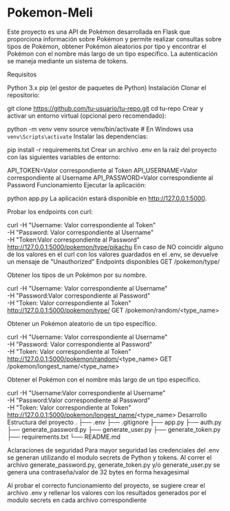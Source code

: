 # Pokemon-Meli
Este proyecto es una API de Pokémon desarrollada en Flask que proporciona información sobre Pokémon y permite realizar consultas sobre tipos de Pokémon, obtener Pokémon aleatorios por tipo y encontrar el Pokémon con el nombre más largo de un tipo específico. La autenticación se maneja mediante un sistema de tokens.

Requisitos

Python 3.x
pip (el gestor de paquetes de Python)
Instalación
Clonar el repositorio:

git clone https://github.com/tu-usuario/tu-repo.git
cd tu-repo
Crear y activar un entorno virtual (opcional pero recomendado):

python -m venv venv
source venv/bin/activate  # En Windows usa `venv\Scripts\activate`
Instalar las dependencias:

pip install -r requirements.txt
Crear un archivo .env en la raíz del proyecto con las siguientes variables de entorno:

API_TOKEN=Valor correspondiente al Token
API_USERNAME=Valor correspondiente al Username
API_PASSWORD=Valor correspondiente al Password
Funcionamiento
Ejecutar la aplicación:

python app.py
La aplicación estará disponible en http://127.0.0.1:5000.

Probar los endpoints con curl:

curl -H "Username: Valor correspondiente al Token" \
     -H "Password: Valor correspondiente al Username" \
     -H "Token:Valor correspondiente al Password" \
     http://127.0.0.1:5000/pokemon/type/pikachu
En caso de NO coincidir alguno de los valores en el curl con los valores guardados en el .env, se devuelve un mensaje de "Unauthorized"
Endpoints disponibles
GET /pokemon/type/

Obtener los tipos de un Pokémon por su nombre.

curl -H "Username: Valor correspondiente al Username" \
     -H "Password:Valor correspondiente al Password" \
     -H "Token: Valor correspondiente al Token" \
     http://127.0.0.1:5000/pokemon/type/<name>
GET /pokemon/random/<type_name>

Obtener un Pokémon aleatorio de un tipo específico.

curl -H "Username: Valor correspondiente al Username" \
     -H "Password: Valor correspondiente al Password" \
     -H "Token: Valor correspondiente al Token" \
     http://127.0.0.1:5000/pokemon/random/<type_name>
GET /pokemon/longest_name/<type_name>

Obtener el Pokémon con el nombre más largo de un tipo específico.

curl -H "Username:Valor correspondiente al Username" \
     -H "Password:Valor correspondiente al Password" \
     -H "Token: Valor correspondiente al Token" \
     http://127.0.0.1:5000/pokemon/longest_name/<type_name>
Desarrollo
Estructura del proyecto
.
├── .env
├── .gitignore
├── app.py
├── auth.py
├── generate_password.py
├── generate_user.py
├── generate_token.py
├── requirements.txt
└── README.md

Aclaraciones de seguridad
Para mayor seguridad las credenciales del .env se generan utilizando el modulo secrets de Python y tokens. Al correr el archivo generate_password.py, generate_token.py y/o generate_user.py se genera una contraseña/valor de 32 bytes en forma hexagesimal

Al probar el correcto funcionamiento del proyecto, se sugiere crear el archivo .env y rellenar los valores con los resultados generados por el modulo secrets en cada archivo correspondiente